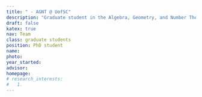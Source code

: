 ```yaml
---
title: " - AGNT @ UofSC"
description: "Graduate student in the Algebra, Geometry, and Number Theory research group at the University of South Carolina"
draft: false
katex: true
nav: Team
class: graduate students
position: PhD student
name: 
photo: 
year_started: 
advisor: 
homepage: 
# research_interests:
#   1.
---
```

